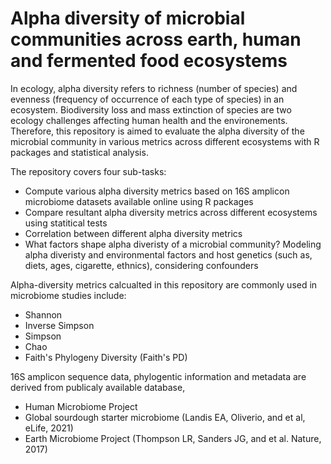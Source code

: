 # Alpha diversity of microbial communities across earth, human and fermented food ecosystems 

In ecology, alpha diversity refers to richness (number of species) and evenness (frequency of occurrence of each type of species) in an ecosystem. Biodiversity loss and mass extinction of species are two ecology challenges affecting human health and the environements. Therefore, this repository is aimed to evaluate the alpha diversity of the microbial community in various metrics across different ecosystems with R packages and statistical analysis. 

The repository covers four sub-tasks:

- Compute various alpha diversity metrics based on 16S amplicon microbiome datasets available online using R packages 
- Compare resultant alpha diversity metrics across different ecosystems using statitical tests
- Correlation between different alpha diversity metrics 
- What factors shape alpha diveristy of a microbial community? Modeling alpha diveristy and environmental factors and host genetics (such as, diets, ages, cigarette, ethnics), considering confounders 

Alpha-diversity metrics calcualted in this repository are commonly used in microbiome studies include:

- Shannon
- Inverse Simpson
- Simpson
- Chao
- Faith's Phylogeny Diversity (Faith's PD)

16S amplicon sequence data, phylogentic information and metadata are derived from publicaly available database, 

- Human Microbiome Project 
- Global sourdough starter microbiome (Landis EA, Oliverio, and et al, eLife, 2021)
- Earth Microbiome Project (Thompson LR, Sanders JG, and et al. Nature, 2017)  
